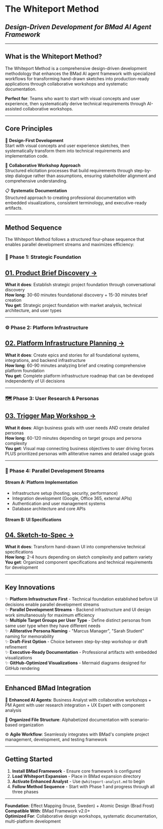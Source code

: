 # The Whiteport Method
## *Design-Driven Development for BMad AI Agent Framework*

---

## What is the Whiteport Method?

The Whiteport Method is a comprehensive design-driven development methodology that enhances the BMad AI agent framework with specialized workflows for transforming hand-drawn sketches into production-ready applications through collaborative workshops and systematic documentation.

**Perfect for**: Teams who want to start with visual concepts and user experience, then systematically derive technical requirements through AI-assisted collaborative workshops.

---

## Core Principles

🎨 **Design-First Development**  
Start with visual concepts and user experience sketches, then systematically transform them into technical requirements and implementation code.

🤝 **Collaborative Workshop Approach**  
Structured elicitation processes that build requirements through step-by-step dialogue rather than assumptions, ensuring stakeholder alignment and comprehensive understanding.

📋 **Systematic Documentation**  
Structured approach to creating professional documentation with embedded visualizations, consistent terminology, and executive-ready artifacts.

---

## Method Sequence

The Whiteport Method follows a structured four-phase sequence that enables parallel development streams and maximizes efficiency:

### 🎯 **Phase 1: Strategic Foundation**
## **[01. Product Brief Discovery →](01-product-brief-discovery.md)**

**What it does**: Establish strategic project foundation through conversational discovery  
**How long**: 30-60 minutes foundational discovery + 15-30 minutes brief creation  
**You get**: Strategic project foundation with market analysis, technical architecture, and user types

---

### ⚙️ **Phase 2: Platform Infrastructure**
## **[02. Platform Infrastructure Planning →](02-platform-infrastructure-planning.md)**

**What it does**: Create epics and stories for all foundational systems, integrations, and backend infrastructure  
**How long**: 60-90 minutes analyzing brief and creating comprehensive platform foundation  
**You get**: Complete platform infrastructure roadmap that can be developed independently of UI decisions

---

### 🗺️ **Phase 3: User Research & Personas**
## **[03. Trigger Map Workshop →](02-trigger-map-workshop.md)**

**What it does**: Align business goals with user needs AND create detailed personas  
**How long**: 60-120 minutes depending on target groups and persona complexity  
**You get**: Visual map connecting business objectives to user driving forces PLUS prioritized personas with alliterative names and detailed usage goals

---

### 📱 **Phase 4: Parallel Development Streams**

#### **Stream A: Platform Implementation**
- Infrastructure setup (hosting, security, performance)
- Integration development (Google, Office 365, external APIs)
- Authentication and user management systems
- Database architecture and core APIs

#### **Stream B: UI Specifications**
## **[04. Sketch-to-Spec →](03-sketch-to-spec.md)**

**What it does**: Transform hand-drawn UI into comprehensive technical specifications  
**How long**: 2-4 hours depending on sketch complexity and pattern variety  
**You get**: Organized component specifications and technical requirements for development  

---

## Key Innovations

✨ **Platform Infrastructure First** - Technical foundation established before UI decisions enable parallel development streams  
✨ **Parallel Development Streams** - Backend infrastructure and UI design work simultaneously for maximum efficiency  
✨ **Multiple Target Groups per User Type** - Define distinct personas from same user type when they have different needs  
✨ **Alliterative Persona Naming** - "Marcus Manager", "Sarah Student" naming for memorability  
✨ **Draft-First Option** - Choice between step-by-step workshop or draft refinement  
✨ **Executive-Ready Documentation** - Professional artifacts with embedded visualizations  
✨ **GitHub-Optimized Visualizations** - Mermaid diagrams designed for GitHub rendering

---

## Enhanced BMad Integration

🤖 **Enhanced AI Agents**: Business Analyst with collaborative workshops + PM Agent with user research integration + UX Expert with component analysis

📁 **Organized File Structure**: Alphabetized documentation with scenario-based organization

⚙️ **Agile Workflow**: Seamlessly integrates with BMad's complete project management, development, and testing framework

---

## Getting Started

1. **Install BMad Framework** - Ensure core framework is configured
2. **Load Whiteport Expansion** - Place in BMad expansion directory  
3. **Activate Enhanced Analyst** - Use `@whiteport-analyst.md` to begin
4. **Follow Method Sequence** - Start with Phase 1 and progress through all three phases

---

**Foundation**: Effect Mapping (Inuse, Sweden) + Atomic Design (Brad Frost)  
**Compatible With**: BMad Framework v2.0+  
**Optimized For**: Collaborative design workshops, systematic documentation, multi-platform development

